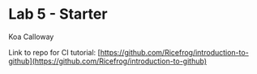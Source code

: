 # Lab 5 - Starter

Koa Calloway

Link to repo for CI tutorial: [https://github.com/Ricefrog/introduction-to-github](https://github.com/Ricefrog/introduction-to-github)
